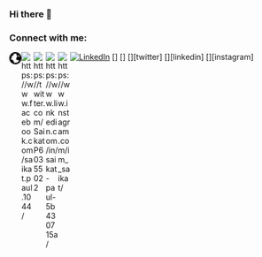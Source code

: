 ### Hi there 👋

### Connect with me:

<a href="https://www.facebook.com/saikat.paul.1044/"><img alt="LinkedIn" src="https://cdn.jsdelivr.net/npm/simple-icons@4.24.0/icons/facebook.svg" /></a>
[<img align="left" alt="https://adoring-lovelace-18d31a.netlify.app/" width="22px" src="https://raw.githubusercontent.com/iconic/open-iconic/master/svg/globe.svg" />]
[<img align="left" alt="https://www.facebook.com/saikat.paul.1044/" width="22px" src="https://cdn.jsdelivr.net/npm/simple-icons@4.24.0/icons/facebook.svg" />]
[<img align="left" alt="https://twitter.com/SaikatP60355022" width="22px" src="https://cdn.jsdelivr.net/npm/simple-icons@v3/icons/twitter.svg" />][twitter]
[<img align="left" alt="https://www.linkedin.com/in/saikat-paul-5b430715a/" width="22px" src="https://cdn.jsdelivr.net/npm/simple-icons@v3/icons/linkedin.svg" />][linkedin]
[<img align="left" alt="https://www.instagram.com/im__saikat/" width="22px" src="https://cdn.jsdelivr.net/npm/simple-icons@v3/icons/instagram.svg" />][instagram]

